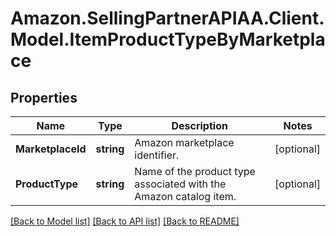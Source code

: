 # Amazon.SellingPartnerAPIAA.Client.Model.ItemProductTypeByMarketplace
## Properties

Name | Type | Description | Notes
------------ | ------------- | ------------- | -------------
**MarketplaceId** | **string** | Amazon marketplace identifier. | [optional] 
**ProductType** | **string** | Name of the product type associated with the Amazon catalog item. | [optional] 

[[Back to Model list]](../README.md#documentation-for-models) [[Back to API list]](../README.md#documentation-for-api-endpoints) [[Back to README]](../README.md)

